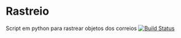 # Rastreio
Script em python para rastrear objetos dos correios
[![Build Status](https://travis-ci.org/victormatheusc/rastreio.svg?branch=master)](https://travis-ci.org/victormatheusc/rastreio)
&nbsp;
